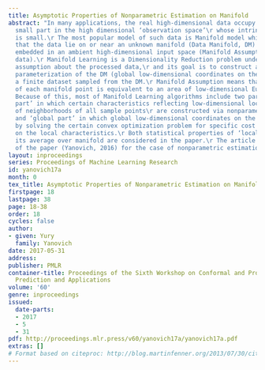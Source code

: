 ```yaml
---
title: Asymptotic Properties of Nonparametric Estimation on Manifold
abstract: "In many applications, the real high-dimensional data occupy only a very
  small part in the high dimensional ‘observation space’\r whose intrinsic dimension
  is small.\r The most popular model of such data is Manifold model which assumes
  that the data lie on or near an unknown manifold (Data Manifold, DM) of lower dimensionality\r
  embedded in an ambient high-dimensional input space (Manifold Assumption about high-dimensional
  data).\r Manifold Learning is a Dimensionality Reduction problem under the Manifold
  assumption about the processed data,\r and its goal is to construct a low-dimensional
  parameterization of the DM (global low-dimensional coordinates on the DM)\r from
  a finite dataset sampled from the DM.\r Manifold Assumption means that local neighborhood
  of each manifold point is equivalent to an area of low-dimensional Euclidean space.\r
  Because of this, most of Manifold Learning algorithms include two parts:\r ‘local
  part’ in which certain characteristics reflecting low-dimensional local structure
  of neighborhoods of all sample points\r are constructed via nonparametric estimation,\r
  and ‘global part’ in which global low-dimensional coordinates on the DM are constructed\r
  by solving the certain convex optimization problem for specific cost function depending
  on the local characteristics.\r Both statistical properties of ‘local part’ and
  its average over manifold are considered in the paper.\r The article is an extension
  of the paper (Yanovich, 2016) for the case of nonparametric estimation."
layout: inproceedings
series: Proceedings of Machine Learning Research
id: yanovich17a
month: 0
tex_title: Asymptotic Properties of Nonparametric Estimation on Manifold
firstpage: 18
lastpage: 38
page: 18-38
order: 18
cycles: false
author:
- given: Yury
  family: Yanovich
date: 2017-05-31
address: 
publisher: PMLR
container-title: Proceedings of the Sixth Workshop on Conformal and Probabilistic
  Prediction and Applications
volume: '60'
genre: inproceedings
issued:
  date-parts:
  - 2017
  - 5
  - 31
pdf: http://proceedings.mlr.press/v60/yanovich17a/yanovich17a.pdf
extras: []
# Format based on citeproc: http://blog.martinfenner.org/2013/07/30/citeproc-yaml-for-bibliographies/
---
```

